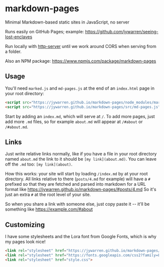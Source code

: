 # markdown-pages
Minimal Markdown-based static sites in JavaScript, no server

Runs easily on GitHub Pages; example: https://github.com/jywarren/seeing-lost-enclaves

Run locally with [http-server](https://www.npmjs.com/package/http-server) until we work around CORS when serving from a folder.

Also an NPM package: https://www.npmjs.com/package/markdown-pages

## Usage

You'll need `marked.js` and `md-pages.js` at the end of an `index.html` page in your root directory:

```html
<script src="https://jywarren.github.io/markdown-pages/node_modules/marked/marked.min.js"></script>
<script src="https://jywarren.github.io/markdown-pages/src/md-pages.js"></script>

```

Start by adding an `index.md`, which will serve at `/`. To add more pages, just add more `.md` files, so for example `about.md` will appear at `/#about` or `/#about.md`. 

## Links

Just write relative links normally, like if you have a file in your root directory named `about.md` the link to it should be `[my link](about.md)`. You can leave off the `.md` too: `[my link](about)`.

How this works: your site will start by loading `/index.md` by at your root directory. All links relative to there (`posts/4.md` for example) will have a `#` prefixed so that they are fetched and parsed into markdown for a URL format like https://jywarren.github.io/markdown-pages/#posts/4.md So it's just an extra `#` at the root level of your site. 

So when you share a link with someone else, just copy paste it -- it'll be something like https://example.com/#about

## Customizing

I have some stylesheets and the Lora font from Google Fonts, which is why my pages look nice!

```html
<link rel="stylesheet" href="https://jywarren.github.io/markdown-pages/node_modules/spectre-markdown.css/dist/markdown.css">
<link rel="stylesheet" href="https://fonts.googleapis.com/css2?family=Lora">
<link rel="stylesheet" href="style.css">
```


